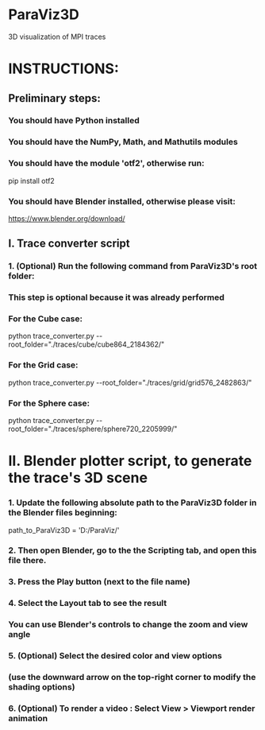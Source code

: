 # ParaViz3D
3D visualization of MPI traces

# INSTRUCTIONS:

## Preliminary steps:
### You should have Python installed
### You should have the NumPy, Math, and Mathutils modules
### You should have the module 'otf2', otherwise run:
pip install otf2
### You should have Blender installed, otherwise please visit:
https://www.blender.org/download/


## I. Trace converter script
### 1. (Optional) Run the following command from ParaViz3D's root folder:
### This step is optional because it was already performed
### For the Cube case:
python trace_converter.py --root_folder="./traces/cube/cube864_2184362/"
### For the Grid case:
python trace_converter.py --root_folder="./traces/grid/grid576_2482863/"
### For the Sphere case:
python trace_converter.py --root_folder="./traces/sphere/sphere720_2205999/"


# II. Blender plotter script, to generate the trace's 3D scene

### 1. Update the following absolute path to the ParaViz3D folder in the Blender files beginning:
path_to_ParaViz3D = 'D:/ParaViz/'
### 2. Then open Blender, go to the the Scripting tab, and open this file there.
### 3. Press the Play button (next to the file name)
### 4. Select the Layout tab to see the result
### You can use Blender's controls to change the zoom and view angle
### 5. (Optional) Select the desired color and view options
### (use the downward arrow on the top-right corner to modify the shading options)
### 6. (Optional) To render a video : Select View > Viewport render animation